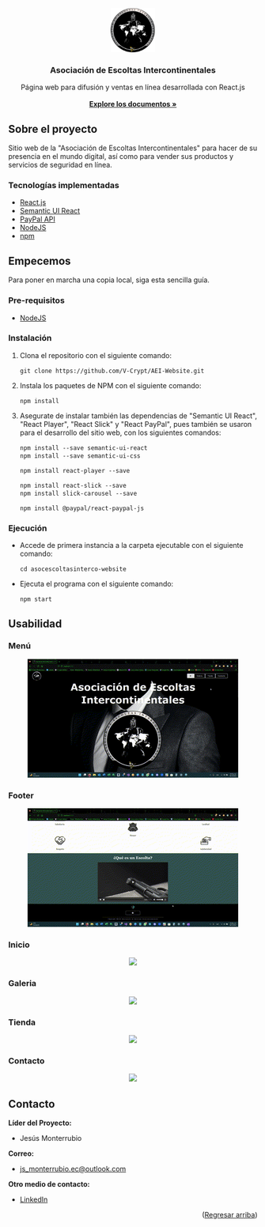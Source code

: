 <div id="top"></div>

<!-- LOGO DEL PROYECTO -->

<br />
<div align="center">
  <a href="https://github.com/github_username/repo_name">
    <img src="./asocescoltasinterco-website/src/img/AEI_logo.png" width="90" height="90">
  </a>

<h3 align="center">Asociación de Escoltas Intercontinentales</h3>

  <p align="center">
    Página web para difusión y ventas en línea desarrollada con React.js
    <br />
    <a href="https://github.com/V-Crypt/AEI-Website.git">
    <br />
    <strong>Explore los documentos »</strong></a>
  </p>
</div>

<!-- SOBRE EL PROYECTO -->

## Sobre el proyecto

Sitio web de la "Asociación de Escoltas Intercontinentales" para hacer de su presencia en el mundo digital, así como para vender sus productos y servicios de seguridad en línea.

### Tecnologías implementadas

- [React.js](https://reactjs.org)
- [Semantic UI React](https://react.semantic-ui.com)
- [PayPal API](https://developer.paypal.com)
- [NodeJS](https://nodejs.org)
- [npm](https://www.npmjs.com)

<!-- EMPECEMOS -->

## Empecemos

Para poner en marcha una copia local, siga esta sencilla guía.

### Pre-requisitos

- [NodeJS](https://nodejs.org)

### Instalación

1. Clona el repositorio con el siguiente comando:
   ```
   git clone https://github.com/V-Crypt/AEI-Website.git
   ```

2. Instala los paquetes de NPM con el siguiente comando:
   ```
   npm install
   ```

3. Asegurate de instalar también las dependencias de "Semantic UI React", "React Player", "React Slick" y "React PayPal", pues también se usaron para el desarrollo del sitio web, con los siguientes comandos:
   ```
   npm install --save semantic-ui-react
   npm install --save semantic-ui-css
   ```
   ```
   npm install react-player --save
   ```
   ```
   npm install react-slick --save
   npm install slick-carousel --save
   ```
   ```
   npm install @paypal/react-paypal-js
   ```

### Ejecución

- Accede de primera instancia a la carpeta ejecutable con el siguiente comando: 
  ```
  cd asocescoltasinterco-website
  ```

- Ejecuta el programa con el siguiente comando: 
  ```
  npm start
  ```

<!-- EJEMPLOS DE USOS -->

## Usabilidad

### Menú

<p align="center">
  <img src="./asocescoltasinterco-website/public/img/menu.gif">
</p>

### Footer

<p align="center">
  <img src="./asocescoltasinterco-website/public/img/footer.gif">
</p>

### Inicio

<p align="center">
  <img src="./asocescoltasinterco-website/public/img/inicio.gif">
</p>

### Galeria

<p align="center">
  <img src="./asocescoltasinterco-website/public/img/galeria.gif">
</p>

### Tienda

<p align="center">
  <img src="./asocescoltasinterco-website/public/img/tienda.gif">
</p>

### Contacto

<p align="center">
  <img src="./asocescoltasinterco-website/public/img/contacto.gif">
</p>

## Contacto

**Líder del Proyecto:** 
  - Jesús Monterrubio  

**Correo:** 
  - js_monterrubio.ec@outlook.com

**Otro medio de contacto:**
  - [LinkedIn](https://www.linkedin.com/in/jesus-monterrubio)

<p align="right">
  (<a href="#top">Regresar arriba</a>)
</p>

